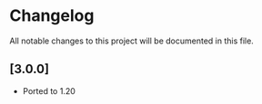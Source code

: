 # Changelog

All notable changes to this project will be documented in this file.

## [3.0.0]

- Ported to 1.20